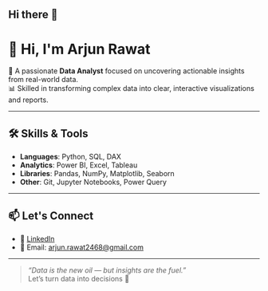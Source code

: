## Hi there 👋
# 👋 Hi, I'm Arjun Rawat

🎯 A passionate **Data Analyst** focused on uncovering actionable insights from real-world data.  
📊 Skilled in transforming complex data into clear, interactive visualizations and reports.  
<!--🌱 Currently exploring datasets on **air quality, public health, and electric vehicle adoption in India**.-->
---

## 🛠️ Skills & Tools

- **Languages**: Python, SQL, DAX
- **Analytics**: Power BI, Excel, Tableau
- **Libraries**: Pandas, NumPy, Matplotlib, Seaborn
- **Other**: Git, Jupyter Notebooks, Power Query

---

<!--## 📌 Featured Projects

### 🔹 [Air Quality & Health Impact Analysis](https://github.com/arjunrawat/air-quality-health-analysis)
Analyzed AQI trends across Indian cities and correlated with disease data.  
📍 **Tools**: Power BI, Python, Excel

### 🔹 [EV Adoption Trends in India](https://github.com/arjunrawat/ev-adoption-india)
Tracked electric vehicle registrations across states and forecasted future growth.  
📍 **Tools**: Power BI, SQL

### 🔹 [Retail Sales Dashboard](https://github.com/arjunrawat/retail-sales-dashboard)
Created a dynamic dashboard to track regional sales and profitability.  
📍 **Tools**: Excel, Power BI

-->

<!--## 📈 GitHub Stats

![Arjun's GitHub Stats](https://github-readme-stats.vercel.app/api?username=arjunrawat&show_icons=true&theme=tokyonight)

--->

## 📫 Let's Connect

- 💼 [LinkedIn](www.linkedin.com/in/arjun-rawat-3869a6290)
- 📧 Email: arjun.rawat2468@gmail.com
<!-- 🌐 Portfolio: [arjunrawat.github.io](https://arjunrawat.github.io) *(if you build one using GitHub Pages)*-->

---

> *“Data is the new oil — but insights are the fuel.”*  
> Let’s turn data into decisions 🚀

